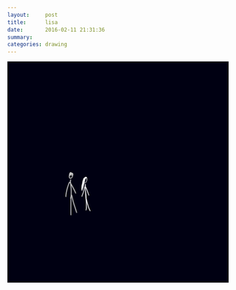 ```yaml
---
layout:     post
title:      lisa
date:       2016-02-11 21:31:36
summary:    
categories: drawing
---
```

![lisa](/images/diary/lisa.png "an old friend")
